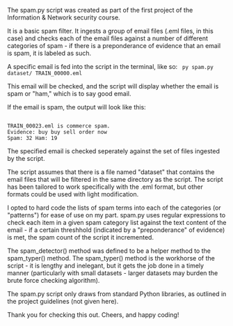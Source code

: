 The spam.py script was created as part of the first project of the Information & Network security course.

It is a basic spam filter. It ingests a group of email files (.eml files, in this case) and checks each of the email files
against a number of different categories of spam - if there is a preponderance of evidence that an email is spam, it is labeled as such.

A specific email is fed into the script in the terminal, like so:
<code>
py spam.py dataset/ TRAIN_00000.eml
</code>



This email will be checked, and the script will display whether the email is spam or "ham," which is to say good email. 

If the email is spam, the output will look like this:

<code>
TRAIN_00023.eml is commerce spam.
Evidence: buy buy sell order now
Spam: 32 Ham: 19
</code>


The specified email is checked seperately against the set of files ingested by the script. 

The script assumes that there is a file named "dataset" that contains the email files that will be filtered in the same directory as the 
script. The script has been tailored to work specifically with the .eml format, but other formats could be used with light modification. 

I opted to hard code the lists of spam terms into each of the categories (or "patterns") for ease of use on my part. 
spam.py uses regular expressions to check each item in a given spam category list against the text content of the email - if a certain
threshhold (indicated by a "preponderance" of evidence) is met, the spam count of the script it incremented. 

The spam_detector() method was defined to be a helper method to the spam_typer() method. The spam_typer() method is the workhorse of
the script - it is lengthy and inelegant, but it gets the job done in a timely manner (particularly with small datasets - larger datasets
may burden the brute force checking algorithm). 

The spam.py script only draws from standard Python libraries, as outlined in the project guidelines (not given here). 

Thank you for checking this out. Cheers, and happy coding! 
